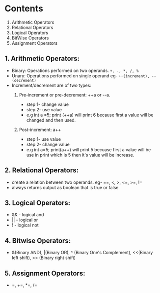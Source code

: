 # Contents 
1. Arithmetic Operators 
2. Relational Operators 
3. Logical Operators 
4. BitWise Operators 
5. Assignment Operators 

 ## 1. Arithmetic Operators:
- Binary:  Operations performed on two operands. `+, -, *, /, %`
- Unary:   Operations performed on single operand eg-  `++(increment), --(decrement)`
- Increment/decrement are of two types:
     1. Pre-increment or pre-decrement:  ++a or --a.
          - step 1- change value
          - step 2- use value
          - e.g int a =5; print (++a) will print 6 because first a value will be changed and then used.

     2. Post-increment:  a++
          - step 1- use value
          - step 2- change value
          - e.g int a=5; print(a++) will print 5 becuase first a value will be use in print which is 5 then it's value will be increase.

## 2. Relational Operators: 
- create a relation between two operands. eg- ==, <, >, <=, >=, !=
-  always returns output as boolean that is true or false

## 3. Logical Operators:
- &&  - logical and
- || - logical or
- ! - logical not

## 4. Bitwise Operators:
- &(Binary AND), |(Binary OR), ^ (Binary One's Complement), <<(Binary left shift), >> (Binary right shift)

## 5. Assignment Operators:
- =, +=, *=, /=
      


